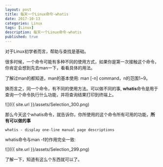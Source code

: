 ```yaml
---
layout: post
title: 每天一个Linux命令-whatis
date: 2017-10-13
categories: Linux
tags: [Linux]
description: 每天一个Linux命令-whatis
published: true
---
```


对于Linux初学者而言，帮助与查找是基础。

很多时候，一个命令可能有多种不同的使用方式，如果你是第一次接触这个命令，你肯定会想到先去man一下，看看具体的用法。

了解过man的都知道，man的基本使用: man [-n] command，n的范围1~9。

换而言之，同一个命令，有不同的使用方法。可以做不同的事, **whatis**命令是用于查询一个命令执行什么功能，并将查询结果打印到终端上。

![]({{ site.url }}/assets/Selection_300.png)

那么今天这个whatis命令，就告诉你，你所使用的这个命令所有可用的功能，**所有可以做的事**

    whatis - display one-line manual page descriptions

whatis命令与man -f的作用完全一致:

![]({{ site.url }}/assets/Selection_299.png)


了解一下，知道有这么个东西就可以了。